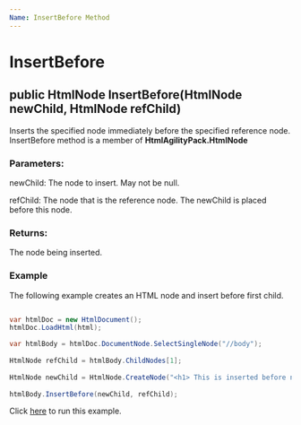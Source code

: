 ```yaml
---
Name: InsertBefore Method
---
```


# InsertBefore

## public HtmlNode InsertBefore(HtmlNode newChild, HtmlNode refChild)

Inserts the specified node immediately before the specified reference node. InsertBefore method is a member of **HtmlAgilityPack.HtmlNode**

### Parameters:

newChild: The node to insert. May not be null.

refChild: The node that is the reference node. The newChild is placed before this node.

### Returns:

The node being inserted.

### Example

The following example creates an HTML node and insert before first child. 

```csharp

var htmlDoc = new HtmlDocument();
htmlDoc.LoadHtml(html);

var htmlBody = htmlDoc.DocumentNode.SelectSingleNode("//body");
		
HtmlNode refChild = htmlBody.ChildNodes[1];
            
HtmlNode newChild = HtmlNode.CreateNode("<h1> This is inserted before node heading</h>");
		
htmlBody.InsertBefore(newChild, refChild);

```

Click [here](https://dotnetfiddle.net/bgeDoP) to run this example.
